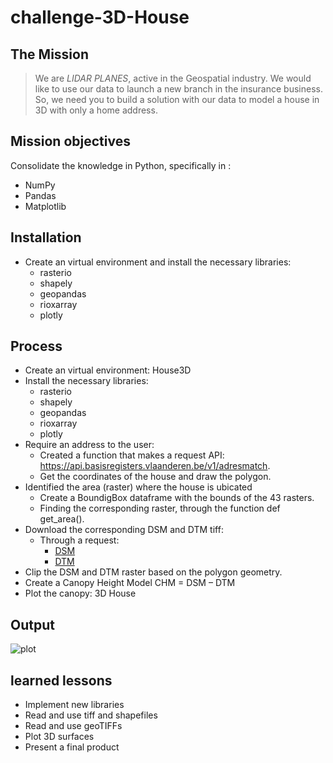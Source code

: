 # challenge-3D-House

## The Mission
> We are _LIDAR PLANES_, active in the Geospatial industry. We would like to use our data to launch a new branch in the insurance business. So, we need you to build a solution with our data to model a house in 3D with only a home address.

## Mission objectives
Consolidate the knowledge in Python, specifically in :
- NumPy
- Pandas
- Matplotlib

## Installation 
- Create an virtual environment and install the necessary libraries:
  - rasterio
  - shapely
  - geopandas
  - rioxarray
  - plotly

## Process
- Create an virtual environment: House3D
- Install the necessary libraries:
  - rasterio
  - shapely
  - geopandas
  - rioxarray
  - plotly
- Require an address to the user:
  - Created a function that makes a request API: https://api.basisregisters.vlaanderen.be/v1/adresmatch.
  - Get the coordinates of the house and draw the polygon.
- Identified the area (raster) where the house is ubicated 
  - Create a BoundigBox dataframe with the bounds of the 43 rasters.
  - Finding the corresponding raster, through the function def get_area().
- Download the corresponding DSM and DTM tiff:
    - Through a request:
      - [DSM](http://www.geopunt.be/download?container=dhm-vlaanderen-ii-dsm-raster-1m&title=Digitaal%20Hoogtemodel%20Vlaanderen%20II,%20DSM,%20raster,%201m)
      - [DTM](http://www.geopunt.be/download?container=dhm-vlaanderen-ii-dtm-raster-1m&title=Digitaal%20Hoogtemodel%20Vlaanderen%20II,%20DTM,%20raster,%201m)
- Clip the DSM and DTM raster based on the polygon geometry.
- Create a Canopy Height Model CHM = DSM – DTM 
- Plot the canopy: 3D House 

## Output

![plot]("3D-House_image.png")


## learned lessons
- Implement new libraries
- Read and use tiff and shapefiles
- Read and use geoTIFFs
- Plot 3D surfaces
- Present a final product
